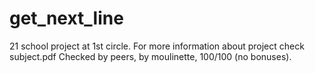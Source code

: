 # get_next_line

21 school project at 1st circle.
For more information about project check subject.pdf
Checked by peers, by moulinette, 100/100 (no bonuses).
